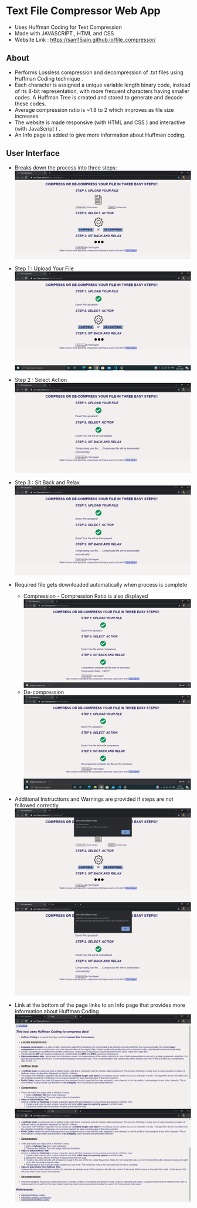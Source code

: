 <!-- Author : Samyak Jain
	Created on : 30 June 2020 -->

# Text File Compressor Web App

* Uses Huffman Coding for Text Compression
* Made with JAVASCRIPT , HTML and CSS
* Website Link : https://sam15jain.github.io/file_compressor/

## About
* Performs Lossless compression and decompression of .txt files using Huffman Coding technique .
* Each character is assigned a unique variable length binary code, instead of its 8-bit representation, with more frequent characters having smaller codes. A Huffman Tree is created and stored to generate and decode these codes.
* Average compression ratio is ~1.8 to 2 which improves as file size increases.
* The website is made responsive (with HTML and CSS ) and interactive (with JavaScript ) .
* An Info page is added to give more information about Huffman coding.

## User Interface
* Breaks down the process into three steps:
![index](screenshots/indexss.png)
* Step 1 : Upload Your File
![step1](screenshots/step1ss.png)
* Step 2 : Select Action
![step2](screenshots/step2ss.png)
* Step 3 : Sit Back and Relax
![step3](screenshots/step3ss.png)
* Required file gets downloaded automatically when process is complete

    * Compression - Compression Ratio is also displayed 
    ![compression](screenshots/compressionss.png)
    * De-compression
    ![decompression](screenshots/decompressionss1.png)
* Additional Instructions and Warnings are provided if steps are not followed correctly
![noFile](screenshots/noFiless.png)
![emptyFile](screenshots/emptyFiless.png)
* Link at the bottom of the page links to an Info page that provides more information about Huffman Coding
![info1](screenshots/infoss1.png)
![info2](screenshots/infoss2.png)